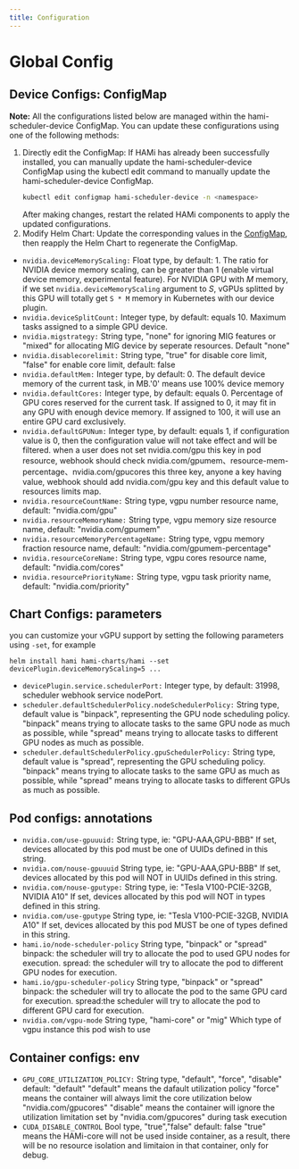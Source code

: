```yaml
---
title: Configuration
---
```


# Global Config

## Device Configs: ConfigMap

**Note:**
All the configurations listed below are managed within the hami-scheduler-device ConfigMap.
You can update these configurations using one of the following methods:

1. Directly edit the ConfigMap: If HAMi has already been successfully installed, you can manually update the hami-scheduler-device ConfigMap using the kubectl edit command to manually update the hami-scheduler-device ConfigMap.
    ```bash
    kubectl edit configmap hami-scheduler-device -n <namespace>
    ```
    After making changes, restart the related HAMi components to apply the updated configurations.
2. Modify Helm Chart: Update the corresponding values in the [ConfigMap](https://raw.githubusercontent.com/archlitchi/HAMi/refs/heads/master/charts/hami/templates/scheduler/device-configmap.yaml), then reapply the Helm Chart to regenerate the ConfigMap.

* `nvidia.deviceMemoryScaling:` 
  Float type, by default: 1. The ratio for NVIDIA device memory scaling, can be greater than 1 (enable virtual device memory, experimental feature). For NVIDIA GPU with *M* memory, if we set `nvidia.deviceMemoryScaling` argument to *S*, vGPUs splitted by this GPU will totally get `S * M` memory in Kubernetes with our device plugin.
* `nvidia.deviceSplitCount:` 
  Integer type, by default: equals 10. Maximum tasks assigned to a simple GPU device.
* `nvidia.migstrategy:`
  String type, "none" for ignoring MIG features or "mixed" for allocating MIG device by seperate resources. Default "none"
* `nvidia.disablecorelimit:`
  String type, "true" for disable core limit, "false" for enable core limit, default: false
* `nvidia.defaultMem:` 
  Integer type, by default: 0. The default device memory of the current task, in MB.'0' means use 100% device memory
* `nvidia.defaultCores:` 
  Integer type, by default: equals 0. Percentage of GPU cores reserved for the current task. If assigned to 0, it may fit in any GPU with enough device memory. If assigned to 100, it will use an entire GPU card exclusively.
* `nvidia.defaultGPUNum:`
  Integer type, by default: equals 1, if configuration value is 0, then the configuration value will not take effect and will be filtered. when a user does not set nvidia.com/gpu this key in pod resource, webhook should check nvidia.com/gpumem、resource-mem-percentage、nvidia.com/gpucores this three key, anyone a key having value, webhook should add nvidia.com/gpu key and this default value to resources limits map.
* `nvidia.resourceCountName:`
  String type, vgpu number resource name, default: "nvidia.com/gpu"
* `nvidia.resourceMemoryName:`
  String type, vgpu memory size resource name, default: "nvidia.com/gpumem"
* `nvidia.resourceMemoryPercentageName:`
  String type, vgpu memory fraction resource name, default: "nvidia.com/gpumem-percentage" 
* `nvidia.resourceCoreName:`
  String type, vgpu cores resource name, default: "nvidia.com/cores"
* `nvidia.resourcePriorityName:`
  String type, vgpu task priority name, default: "nvidia.com/priority"

## Chart Configs: parameters

you can customize your vGPU support by setting the following parameters using `-set`, for example

```
helm install hami hami-charts/hami --set devicePlugin.deviceMemoryScaling=5 ...
```

* `devicePlugin.service.schedulerPort:`
  Integer type, by default: 31998, scheduler webhook service nodePort.
* `scheduler.defaultSchedulerPolicy.nodeSchedulerPolicy:` String type, default value is "binpack", representing the GPU node scheduling policy. "binpack" means trying to allocate tasks to the same GPU node as much as possible, while "spread" means trying to allocate tasks to different GPU nodes as much as possible.
* `scheduler.defaultSchedulerPolicy.gpuSchedulerPolicy:` String type, default value is "spread", representing the GPU scheduling policy. "binpack" means trying to allocate tasks to the same GPU as much as possible, while "spread" means trying to allocate tasks to different GPUs as much as possible.

## Pod configs: annotations

* `nvidia.com/use-gpuuuid:` 
  String type, ie: "GPU-AAA,GPU-BBB"
  If set, devices allocated by this pod must be one of UUIDs defined in this string.
* `nvidia.com/nouse-gpuuuid`
  String type, ie: "GPU-AAA,GPU-BBB"
  If set, devices allocated by this pod will NOT in UUIDs defined in this string.
* `nvidia.com/nouse-gputype:`
  String type, ie: "Tesla V100-PCIE-32GB, NVIDIA A10"
  If set, devices allocated by this pod will NOT in types defined in this string.
* `nvidia.com/use-gputype`
  String type, ie: "Tesla V100-PCIE-32GB, NVIDIA A10"
  If set, devices allocated by this pod MUST be one of types defined in this string.
* `hami.io/node-scheduler-policy`
  String type, "binpack" or "spread"
  binpack: the scheduler will try to allocate the pod to used GPU nodes for execution. 
  spread: the scheduler will try to allocate the pod to different GPU nodes for execution.
* `hami.io/gpu-scheduler-policy`
  String type, "binpack" or "spread"
  binpack: the scheduler will try to allocate the pod to the same GPU card for execution.
  spread:the scheduler will try to allocate the pod to different GPU card for execution. 
* `nvidia.com/vgpu-mode`
  String type, "hami-core" or "mig"
  Which type of vgpu instance this pod wish to use


## Container configs: env

* `GPU_CORE_UTILIZATION_POLICY:`
  String type, "default", "force", "disable"
  default: "default"
  "default" means the dafault utilization policy
  "force" means the container will always limit the core utilization below "nvidia.com/gpucores"
  "disable" means the container will ignore the utilization limitation set by "nvidia.com/gpucores" during task execution
* `CUDA_DISABLE_CONTROL`
  Bool type, "true","false"
  default: false
  "true" means the HAMi-core will not be used inside container, as a result, there will be no resource isolation and limitaion in that container, only for debug. 


  